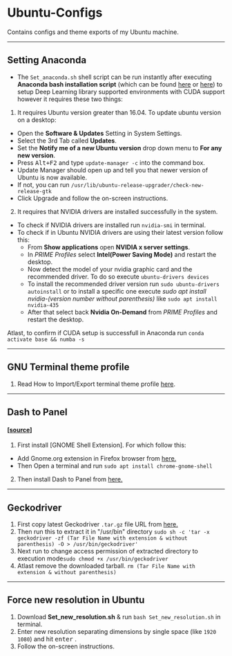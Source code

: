 # Ubuntu-Configs
Contains configs and theme exports of my Ubuntu machine.

--------------------------
## Setting Anaconda 
* The ```Set_anaconda.sh``` shell script can be run instantly after executing __Anaconda bash installation script__ (which can be found [here](https://docs.anaconda.com/anaconda/install/linux/) or [here](https://www.digitalocean.com/community/tutorials/how-to-install-anaconda-on-ubuntu-18-04-quickstart)) to setup Deep Learning library supported environments with CUDA support however it requires these two things: 
1. It requires Ubuntu version greater than 16.04. To update ubuntu version on a desktop:
  * Open the **Software & Updates** Setting in System Settings.
  * Select the 3rd Tab called **Updates**.
  * Set the **Notify me of a new Ubuntu version** drop down menu to **For any new version**.
  * Press <kbd>Alt+F2</kbd> and type ```update-manager -c``` into the command box.
  * Update Manager should open up and tell you that newer version of Ubuntu is now available.
  * If not, you can run  ```/usr/lib/ubuntu-release-upgrader/check-new-release-gtk```
  * Click Upgrade and follow the on-screen instructions. 
2. It requires that NVIDIA drivers are installed successfully in the system. 
  * To check if NVIDIA drivers are installed run ```nvidia-smi``` in terminal.
  * To check if in Ubuntu NVIDIA drivers are using their latest version follow this:
    * From **Show applications** open **NVIDIA x server settings**.
    * In *PRIME Profiles* select **Intel(Power Saving Mode)** and restart the desktop.
    * Now detect the model of your nvidia graphic card and the recommended driver. To do so execute ```ubuntu-drivers devices```
    * To install the recommended driver version run ```sudo ubuntu-drivers autoinstall``` or to install a specific one execute *sudo apt install nvidia-(version number without parenthesis)* like ```sudo apt install nvidia-435```
    * After that select back **Nvidia On-Demand** from *PRIME Profiles* and restart the desktop.
    
    
Atlast, to confirm if CUDA setup is successfull in Anaconda run ```conda activate base && numba -s``` 

---------------------------
## GNU Terminal theme profile 
1. Read How to Import/Export terminal theme profile [here](https://gist.github.com/reavon/0bbe99150810baa5623e5f601aa93afc). 

----------------------------
## Dash to Panel 
#### [[source](https://github.com/home-sweet-gnome/dash-to-panel)]
1. First install [GNOME Shell Extension]. For which follow this:
 * Add Gnome.org extension in Firefox browser from [here.](https://addons.mozilla.org/en-US/firefox/addon/gnome-shell-integration/)
 * Then Open a terminal and run ```sudo apt install chrome-gnome-shell```

2. Then install Dash to Panel from [here.](https://extensions.gnome.org/extension/1160/dash-to-panel/)

---------------------------
## Geckodriver
1. First copy latest Geckodriver ```.tar.gz``` file URL from [here.](https://github.com/mozilla/geckodriver/releases/latest)
2. Then run this to extract it in "/usr/bin" directory ```sudo sh -c 'tar -x geckodriver -zf (Tar File Name with extension & without parenthesis) -O > /usr/bin/geckodriver'```
3. Next run to change access permission of extracted directory to execution mode```sudo chmod +x /usr/bin/geckodriver```
4. Atlast remove the downloaded tarball. ```rm (Tar File Name with extension & without parenthesis)```

---------------------------
## Force new resolution in Ubuntu
1. Download **Set_new_resolution.sh** & run ```bash Set_new_resolution.sh``` in terminal.
2. Enter new resolution separating dimensions by single space (like ```1920 1080```) and hit <kbd>enter</kbd> . 
3. Follow the on-screen instructions.
